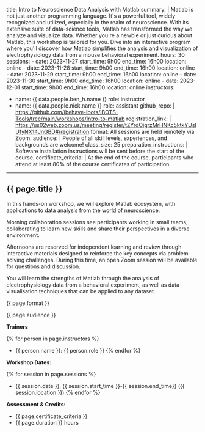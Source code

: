 title: Intro to Neuroscience Data Analysis with Matlab
summary: |
    Matlab is not just another programming language. It's a powerful tool, widely
    recognized and utilized, especially in the realm of neuroscience. With its
    extensive suite of data-science tools, Matlab has transformed the way we
    analyze and visualize data. Whether you're a newbie or just curious about
    Matlab, this workshop is tailored for you. Dive into an interactive program
    where you'll discover how Matlab simplifies the analysis and visualization of
    electrophysiology data from a mouse behavioral experiment.
hours: 30
sessions: 
    - date: 2023-11-27
      start_time: 9h00
      end_time: 16h00
      location: online
    - date: 2023-11-28
      start_time: 9h00
      end_time: 16h00
      location: online
    - date: 2023-11-29
      start_time: 9h00
      end_time: 16h00
      location: online
    - date: 2023-11-30
      start_time: 9h00
      end_time: 16h00
      location: online
    - date: 2023-12-01
      start_time: 9h00
      end_time: 16h00
      location: online
instructors:
  - name: {{ data.people.ben_h.name }}
    role: instructor
  - name: {{ data.people.nick.name }}
    role: assistant
github_repo:  |
    https://github.com/ibehave-ibots/iBOTS-Tools/tree/main/workshops/Intro-to-matlab
registration_link:  |
    https://us02web.zoom.us/meeting/register/tZYrdOigrzMrHNKc5ktkYUsIUfyNX14JnGBD#/registration
format: All sessions are held remotely via Zoom.
audience: |
    People of all skill levels, experiences, and backgrounds are welcome!
class_size: 25
preparation_instructions: |
    Software installation instructions will be sent before the start of the course.
certificate_criteria: | 
    At the end of the course, participants who attend at least 80% of the course certificates of participation.
--- 

## {{ page.title }}

In this hands-on workshop, we will explore Matlab ecosystem, with applications to data analysis from the world of neuroscience.

Morning collaboration sessions see participants working in small teams, collaborating to learn new skills and share their perspectives in a diverse environment.

Afternoons are reserved for independent learning and review through interactive materials designed to reinforce the key concepts via problem-solving challenges. During this time, an open Zoom session will be available for questions and discussion.

You will learn the strengths of Matlab through the analysis of electrophysiology data from a behavioral experiment, as well as data visualisation techniques that can be applied to any dataset.

{{ page.format }}

{{ page.audience }}

**Trainers**

{% for person in page.instructors %}
  - {{ person.name }}: {{ person.role }}
{% endfor %}

**Workshop Dates:**

{% for session in page.sessions %}
- {{ session.date }}, {{ session.start_time }}-{{ session.end_time}} ({{ session.location }})
{% endfor %}


**Assessment & Credits:**

- {{ page.certificate_criteria }}
- {{ page.duration }} hours